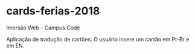 # cards-ferias-2018
Imersão Web - Campus Code

Aplicação de tradução de cartões. O usuário insere um cartão em Pt-Br e em EN.

